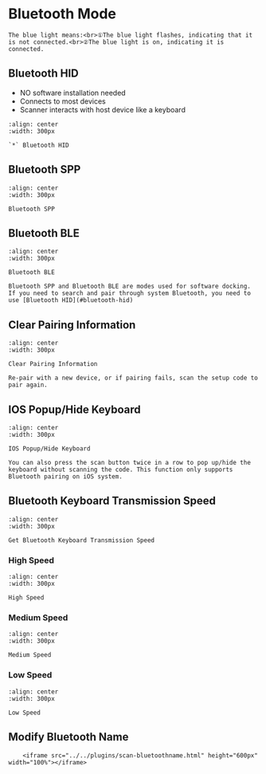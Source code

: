 # Bluetooth Mode

```{note}
The blue light means:<br>①The blue light flashes, indicating that it is not connected.<br>②The blue light is on, indicating it is connected.
```


## Bluetooth HID
- NO software installation needed
- Connects to most devices
- Scanner interacts with host device like a keyboard

```{figure} ../../media/AT2BMODE3D2.png
:align: center
:width: 300px

`*` Bluetooth HID
```

 ## Bluetooth SPP

```{figure} ../../media/AT2BMODE3D1.png
:align: center
:width: 300px

Bluetooth SPP
```

## Bluetooth BLE

```{figure} ../../media/AT2BMODE3D3.png
:align: center
:width: 300px

Bluetooth BLE
```

```{note}
Bluetooth SPP and Bluetooth BLE are modes used for software docking. If you need to search and pair through system Bluetooth, you need to use [Bluetooth HID](#bluetooth-hid)
```
## Clear Pairing Information

```{figure} ../../media/2525ALL-CH.png
:align: center
:width: 300px

Clear Pairing Information
```

```{note}
Re-pair with a new device, or if pairing fails, scan the setup code to pair again.
```

## IOS Popup/Hide Keyboard
```{figure} ../../media/25250S.png
:align: center
:width: 300px

IOS Popup/Hide Keyboard
```

```{note}
You can also press the scan button twice in a row to pop up/hide the keyboard without scanning the code. This function only supports Bluetooth pairing on iOS system.
```

## Bluetooth Keyboard Transmission Speed


```{figure} ../../media/AT2BHIDDLY.png
:align: center
:width: 300px

Get Bluetooth Keyboard Transmission Speed
```
### High Speed

```{figure} ../../media/AT2BHIDDLY3D2.png
:align: center
:width: 300px

High Speed
```

### Medium Speed

```{figure} ../../media/AT2BHIDDLY3D10.png
:align: center
:width: 300px

Medium Speed
```

### Low Speed
```{figure} ../../media/AT2BHIDDLY3D25.png
:align: center
:width: 300px

Low Speed
```

## Modify Bluetooth Name
```{raw} html
    <iframe src="../../plugins/scan-bluetoothname.html" height="600px" width="100%"></iframe>

```